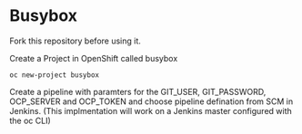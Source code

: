 # Busybox
Fork this repository before using it.

Create a Project in OpenShift called busybox

```
oc new-project busybox
```

Create a pipeline with paramters for the GIT_USER, GIT_PASSWORD, OCP_SERVER and OCP_TOKEN and choose pipeline defination from SCM in Jenkins. (This implmentation will work on a Jenkins master configured with the oc CLI)
